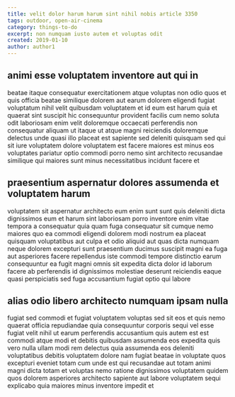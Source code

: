 ```yaml
---
title: velit dolor harum harum sint nihil nobis article 3350
tags: outdoor, open-air-cinema
category: things-to-do
excerpt: non numquam iusto autem et voluptas odit
created: 2019-01-10
author: author1
---
```


## animi esse voluptatem inventore aut qui in

beatae itaque consequatur exercitationem atque voluptas non odio quos et quis officia beatae similique dolorem aut earum dolorem eligendi fugiat voluptatum nihil velit quibusdam voluptatem et id eum est harum quia et quaerat sint suscipit hic consequuntur provident facilis cum nemo soluta odit laboriosam enim velit doloremque occaecati perferendis non consequatur aliquam ut itaque ut atque magni reiciendis doloremque delectus unde quasi illo placeat est sapiente sed deleniti quisquam sed qui sit iure voluptatem dolore voluptatem est facere maiores est minus eos voluptates pariatur optio commodi porro nemo sint architecto recusandae similique qui maiores sunt minus necessitatibus incidunt facere et

## praesentium aspernatur dolores assumenda et voluptatem harum

voluptatem sit aspernatur architecto eum enim sunt sunt quis deleniti dicta dignissimos eum et harum sint laboriosam porro inventore enim vitae tempora a consequatur quia quam fuga consequatur sit cumque nemo maiores quo ea commodi eligendi dolorem modi nostrum ea placeat quisquam voluptatibus aut culpa et odio aliquid aut quas dicta numquam neque dolorem excepturi sunt praesentium ducimus suscipit magni ea fuga aut asperiores facere repellendus iste commodi tempore distinctio earum consequuntur ea fugit magni omnis sit expedita dicta dolor id laborum facere ab perferendis id dignissimos molestiae deserunt reiciendis eaque quasi perspiciatis sed fuga accusantium fugiat optio qui labore

## alias odio libero architecto numquam ipsam nulla

fugiat sed commodi et fugiat voluptatem voluptas sed sit eos et quis nemo quaerat officia repudiandae quia consequuntur corporis sequi vel esse fugiat velit nihil ut earum perferendis accusantium quis autem est est commodi atque modi et debitis quibusdam assumenda eos expedita quis vero nulla ullam modi rem delectus quia assumenda eos deleniti voluptatibus debitis voluptatem dolore nam fugiat beatae in voluptate quos excepturi eveniet totam cum unde est qui recusandae aut totam animi magni dicta totam et voluptas nemo ratione dignissimos voluptatem quidem quos dolorem asperiores architecto sapiente aut labore voluptatem sequi explicabo quia maiores minus inventore impedit et
